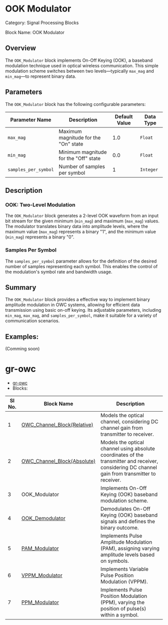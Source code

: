 # OOK Modulator
Category: Signal Processing Blocks

Block Name: OOK Modulator

## Overview
The `OOK_Modulator` block implements On-Off Keying (OOK), a baseband modulation technique used in optical wireless communication. This simple modulation scheme switches between two levels—typically `max_mag` and `min_mag`—to represent binary data.

## Parameters

The `OOK_Modulator` block has the following configurable parameters:

| Parameter Name        | Description                                             | Default Value   | Data Type   |
|-----------------------|---------------------------------------------------------|-----------------|-------------|
| `max_mag`             | Maximum magnitude for the "On" state                    | 1.0             | `Float`     |
| `min_mag`             | Minimum magnitude for the "Off" state                   | 0.0             | `Float`     |
| `samples_per_symbol`  | Number of samples per symbol                            | 1               | `Integer`       |

## Description
### OOK: Two-Level Modulation
The `OOK_Modulator` block generates a 2-level OOK waveform from an input bit stream for the given minimum (`min_mag`) and maximum (`max_mag`) values. The modulator translates binary data into amplitude levels, where the maximum value (`max_mag`) represents a binary "1", and the minimum value (`min_mag`) represents a binary "0".

### Samples Per Symbol
The `samples_per_symbol` parameter allows for the definition of the desired number of samples representing each symbol. This enables the control of the modulation's symbol rate and bandwidth usage.

## Summary
The `OOK_Modulator` block provides a effective way to implement binary amplitude modulation in OWC systems, allowing for efficient data transmission using basic on-off keying. Its adjustable parameters, including `min_mag`, `max_mag`, and `samples_per_symbol`, make it suitable for a variety of communication scenarios.

## Examples:
(Comming soon)

# gr-owc
* [gr-owc](https://github.com/UCaNLabUMB/gr-owc/tree/main)
*  Blocks:
  
| Sl No. | Block Name                    | Description                                                                                               |
|--------|--------------------------------|-----------------------------------------------------------------------------------------------------------|
| 1      | [OWC_Channel_Block(Relative)](https://github.com/UCaNLabUMB/gr-owc/blob/main/docs/gr-owc%3A%20Documentation/Blocks/OWC_Channel_Block(Relative).md)    | Models the optical channel, considering DC channel gain from transmitter to receiver.                     |
| 2      | [OWC_Channel_Block(Absolute)](https://github.com/UCaNLabUMB/gr-owc/blob/main/docs/gr-owc%3A%20Documentation/Blocks/OWC_Channel_Block(Absolute).md)    | Models the optical channel using absolute coordinates of the transmitter and receiver, considering DC channel gain from transmitter to receiver. |
| 3      | OOK_Modulator                | Implements On-Off Keying (OOK) baseband modulation scheme.                                                |
| 4      | [OOK_Demodulator](https://github.com/UCaNLabUMB/gr-owc/blob/main/docs/gr-owc%3A%20Documentation/Blocks/OOK_Demodulator.md)                | Demodulates On-Off Keying (OOK) baseband signals and defines the binary outcome.                          |
| 5      | [PAM_Modulator](https://github.com/UCaNLabUMB/gr-owc/blob/main/docs/gr-owc%3A%20Documentation/Blocks/PAM_Modulator.md)                | Implements Pulse Amplitude Modulation (PAM), assigning varying amplitude levels based on symbols.           |
| 6      | [VPPM_Modulator](https://github.com/UCaNLabUMB/gr-owc/blob/main/docs/gr-owc%3A%20Documentation/Blocks/VPPM_Modulator.md)                | Implements Variable Pulse Position Modulation (VPPM).                          |
| 7      | [PPM_Modulator](https://github.com/UCaNLabUMB/gr-owc/blob/main/docs/gr-owc%3A%20Documentation/Blocks/PPM_Modulator.md)                | Implements Pulse Position Modulation (PPM), varying the position of pulse(s) within a symbol.                          |
